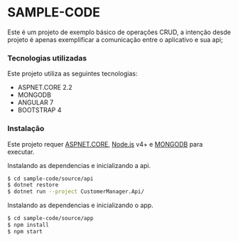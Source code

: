 # SAMPLE-CODE

Este é um projeto de exemplo básico de operações CRUD, a intenção desde projeto é apenas exemplificar a comunicação entre o aplicativo e sua api;

### Tecnologias utilizadas

Este projeto utiliza as seguintes tecnologias:
* ASPNET.CORE 2.2
* MONGODB
* ANGULAR 7
* BOOTSTRAP 4

### Instalação

Este projeto requer [ASPNET.CORE](https://dotnet.microsoft.com/download), [Node.js](https://nodejs.org/) v4+  e [MONGODB](https://docs.mongodb.com/manual/administration/install-community/) para executar.

Instalando as dependencias e inicializando a api.

```sh
$ cd sample-code/source/api
$ dotnet restore
$ dotnet run --project CustomerManager.Api/
```

Instalando as dependencias e inicializando o app.

```sh
$ cd sample-code/source/app
$ npm install
$ npm start
```
